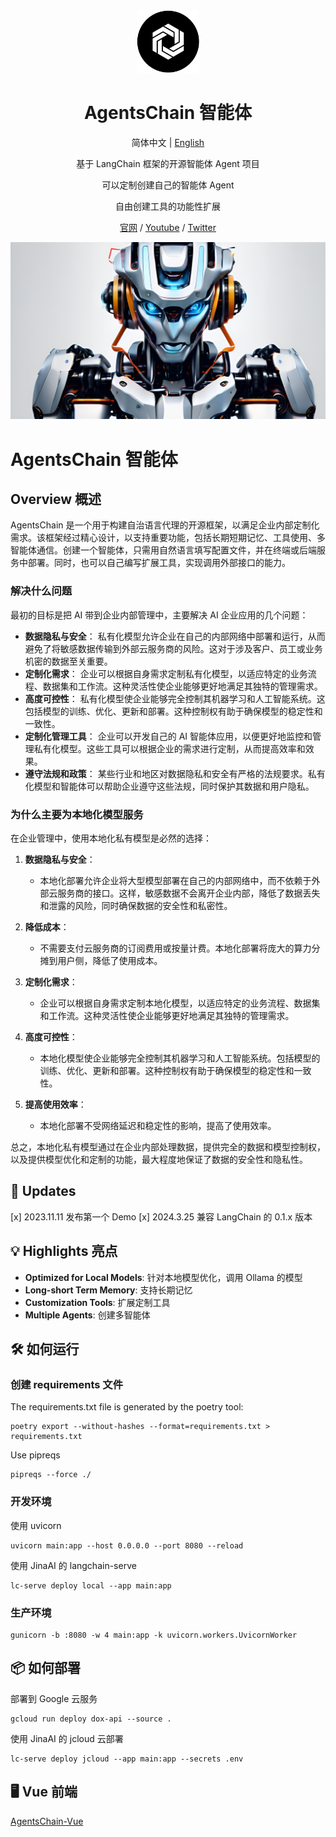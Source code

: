 <div align="center" width="100px">
 <picture>
   <img width="100" src="./public/logo.png">
 </picture>
</div>

<div align="center">

<h1>AgentsChain 智能体</h1>

简体中文 | [English](./README_en.md)

基于 LangChain 框架的开源智能体 Agent 项目

可以定制创建自己的智能体 Agent

自由创建工具的功能性扩展

[官网](https://appchain.ai) / [Youtube](https://www.youtube.com/channel/UCjuEShkFKxJQaNc8i6xyPTA) / [Twitter](https://twitter.com/AppChainAI)

</div>

![cover](./public/banner.png)

# AgentsChain 智能体

## Overview 概述

AgentsChain 是一个用于构建自治语言代理的开源框架，以满足企业内部定制化需求。该框架经过精心设计，以支持重要功能，包括长期短期记忆、工具使用、多智能体通信。创建一个智能体，只需用自然语言填写配置文件，并在终端或后端服务中部署。同时，也可以自己编写扩展工具，实现调用外部接口的能力。

### 解决什么问题

最初的目标是把 AI 带到企业内部管理中，主要解决 AI 企业应用的几个问题：

- **数据隐私与安全**：
私有化模型允许企业在自己的内部网络中部署和运行，从而避免了将敏感数据传输到外部云服务商的风险。这对于涉及客户、员工或业务机密的数据至关重要。
- **定制化需求**：
企业可以根据自身需求定制私有化模型，以适应特定的业务流程、数据集和工作流。这种灵活性使企业能够更好地满足其独特的管理需求。
- **高度可控性**：
私有化模型使企业能够完全控制其机器学习和人工智能系统。这包括模型的训练、优化、更新和部署。这种控制权有助于确保模型的稳定性和一致性。
- **定制化管理工具**：
企业可以开发自己的 AI 智能体应用，以便更好地监控和管理私有化模型。这些工具可以根据企业的需求进行定制，从而提高效率和效果。
- **遵守法规和政策**：
某些行业和地区对数据隐私和安全有严格的法规要求。私有化模型和智能体可以帮助企业遵守这些法规，同时保护其数据和用户隐私。

### 为什么主要为本地化模型服务

在企业管理中，使用本地化私有模型是必然的选择：

1. **数据隐私与安全**：
    - 本地化部署允许企业将大型模型部署在自己的内部网络中，而不依赖于外部云服务商的接口。这样，敏感数据不会离开企业内部，降低了数据丢失和泄露的风险，同时确保数据的安全性和私密性。

2. **降低成本**：
    - 不需要支付云服务商的订阅费用或按量计费。本地化部署将庞大的算力分摊到用户侧，降低了使用成本。

3. **定制化需求**：
    - 企业可以根据自身需求定制本地化模型，以适应特定的业务流程、数据集和工作流。这种灵活性使企业能够更好地满足其独特的管理需求。

4. **高度可控性**：
    - 本地化模型使企业能够完全控制其机器学习和人工智能系统。包括模型的训练、优化、更新和部署。这种控制权有助于确保模型的稳定性和一致性。

5. **提高使用效率**：
    - 本地化部署不受网络延迟和稳定性的影响，提高了使用效率。

总之，本地化私有模型通过在企业内部处理数据，提供完全的数据和模型控制权，以及提供模型优化和定制的功能，最大程度地保证了数据的安全性和隐私性。

## 📢 Updates

[x] 2023.11.11 发布第一个 Demo
[x] 2024.3.25 兼容 LangChain 的 0.1.x 版本

## 💡 Highlights 亮点

- **Optimized for Local Models**: 针对本地模型优化，调用 Ollama 的模型
- **Long-short Term Memory**: 支持长期记忆
- **Customization Tools**: 扩展定制工具
- **Multiple Agents**: 创建多智能体

## 🛠️ 如何运行

### 创建 requirements 文件

The requirements.txt file is generated by the poetry tool:

```shell
poetry export --without-hashes --format=requirements.txt > requirements.txt
```

Use pipreqs

```shell
pipreqs --force ./
```

### 开发环境

使用 uvicorn

```shell
uvicorn main:app --host 0.0.0.0 --port 8080 --reload
```

使用 JinaAI 的 langchain-serve

```shell
lc-serve deploy local --app main:app
```

### 生产环境

```shell
gunicorn -b :8080 -w 4 main:app -k uvicorn.workers.UvicornWorker
```

## 📦 如何部署

部署到 Google 云服务

```shell
gcloud run deploy dox-api --source .
```

使用 JinaAI 的 jcloud 云部署

```shell
lc-serve deploy jcloud --app main:app --secrets .env
```

## 🖥️ Vue 前端

[AgentsChain-Vue](https://github.com/lalolv/AgentsChain-Vue)
